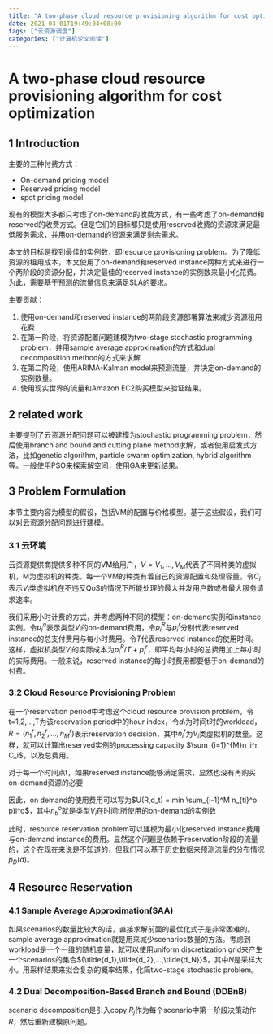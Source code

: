 ```yaml
---
title: "A two-phase cloud resource provisioning algorithm for cost optimization"
date: 2021-03-01T19:49:04+08:00
tags: ["云资源调度"]
categories: ["计算机论文阅读"]
---
```


# A two-phase cloud resource provisioning algorithm for cost optimization

## 1 Introduction

主要的三种付费方式：
* On-demand pricing model
* Reserved pricing model
* spot pricing model

现有的模型大多都只考虑了on-demand的收费方式，有一些考虑了on-demand和reserved的收费方式。但是它们的目标都只是使用reserved收费的资源来满足最低服务需求，并用on-demand的资源来满足剩余需求。

本文的目标是找到最佳的实例数，即resource provisioning problem。为了降低资源的租用成本，本文使用了on-demand和reserved instance两种方式来进行一个两阶段的资源分配，并决定最佳的reserved instance的实例数来最小化花费。为此，需要基于预测的流量信息来满足SLA的要求。

主要贡献：
1. 使用on-demand和reserved instance的两阶段资源部署算法来减少资源租用花费
2. 在第一阶段，将资源配置问题建模为two-stage stochastic programming problem，并用sample average approximation的方式和dual decomposition method的方式来求解
3. 在第二阶段，使用ARIMA-Kalman model来预测流量，并决定on-demand的实例数量。
4. 使用现实世界的流量和Amazon EC2购买模型来验证结果。

## 2 related work

主要提到了云资源分配问题可以被建模为stochastic programming problem，然后使用branch and bound and cutting plane method求解，或者使用启发式方法，比如genetic algorithm, particle swarm optimization, hybrid algorithm等。一般使用PSO来探索解空间，使用GA来更新结果。

## 3 Problem Formulation

本节主要内容为模型的假设，包括VM的配置与价格模型。基于这些假设，我们可以对云资源分配问题进行建模。

### 3.1 云环境

云资源提供商提供多种不同的VM给用户，$V={V_1,...,V_M}$代表了不同种类的虚拟机，M为虚拟机的种类。每一个VM的种类有着自己的资源配置和处理容量。令$C_i$表示$V_i$类虚拟机在不违反QoS的情况下所能处理的最大并发用户数或者最大服务请求速率。

我们采用小时计费的方式，并考虑两种不同的模型：on-demand实例和instance实例。令$p_i^o$表示类型$V_i$的on-demand费用，令$p_i^R$与$p_i^r$分别代表reserved instance的总支付费用与每小时费用。令$T$代表reserved instance的使用时间。这样，虚拟机类型$V_i$的实际成本为$p_i^R/T+p_i^r$，即平均每小时的总费用加上每小时的实际费用。一般来说，reserved instance的每小时费用都要低于on-demand的付费。

### 3.2 Cloud Resource Provisioning Problem

在一个reservation period中考虑这个cloud resource provision problem，令t=1,2,...,T为该reservation period中的hour index，令$d_t$为时间t时的workload，$R=(n_1^r,n_2^r,...,n_M^r)$表示reservation decision，其中$n_i^r$为$V_i$类虚拟机的数量。这样，就可以计算出reserved实例的processing capacity $\sum_{i=1}^{M}n_i^r C_i$，以及总费用。

对于每一个时间点t，如果reserved instance能够满足需求，显然也没有再购买on-demand资源的必要

因此，on demand的使用费用可以写为$U(R,d_t) = min \sum_{i-1}^M n_{ti}^o p)i^o$，其中$n_{ti}^o$就是类型$V_i$在时间t所使用的on-demand的实例数

此时，resource reservation problem可以建模为最小化reserved instance费用与on-demand instance的费用。显然这个问题是依赖于reservation阶段的流量的，这个在现在来说是不知道的，但我们可以基于历史数据来预测流量的分布情况$p_D(d)$。

## 4 Resource Reservation

### 4.1 Sample Average Approximation(SAA)

如果scenarios的数量比较大的话，直接求解前面的最优化式子是非常困难的。sample average approximation就是用来减少scenarios数量的方法。考虑到workload是一个一维的随机变量，就可以使用uniform discretization grid来产生一个scenarios的集合${\tilde{d_1},\tilde{d_2},...,\tilde{d_N}}$，其中$N$是采样大小。用采样结果来拟合复杂的概率结果，化简two-stage stochastic problem。

### 4.2 Dual Decomposition-Based Branch and Bound (DDBnB)

scenario decomposition是引入copy $R_j$作为每个scenario中第一阶段决策动作$R$，然后重新建模原问题。